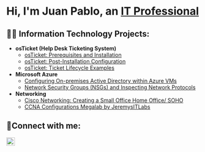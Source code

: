 <h1>Hi, I'm Juan Pablo, an <a href="https://www.linkedin.com/in/juan-pablo-prado-b7398a273/">IT Professional</a></h1>

<h2>👨‍💻 Information Technology Projects:</h2>

- <b>osTicket (Help Desk Ticketing System)</b>
  - [osTicket: Prerequisites and Installation](https://github.com/PradoJuanPablo/osticket-prereqs)
  - [osTicket: Post-Installation Configuration](https://github.com/PradoJuanPablo/post-install-config)
  - [osTicket: Ticket Lifecycle Examples](https://github.com/PradoJuanPablo/ticket-lifecycle)
- <b>Microsoft Azure</b>
  - [Configuring On-premises Active Directory within Azure VMs](https://github.com/PradoJuanPablo/configure-ad)
  - [Network Security Groups (NSGs) and Inspecting Network Protocols](https://github.com/PradoJuanPablo/azure-network-protocols)
- <b>Networking</b>
  - [Cisco Networking: Creating a Small Office Home Office/ SOHO ](https://github.com/PradoJuanPablo/networking)
  - [CCNA Configurations Megalab by JeremysITLabs](https://github.com/PradoJuanPablo/ccna-megalab)
      



<h2>🤳Connect with me:</h2>


[<img align="left" alt="Josh | LinkedIn" width="22px" src="https://cdn.jsdelivr.net/npm/simple-icons@v3/icons/linkedin.svg" />][linkedin]




[linkedin]: https://www.linkedin.com/in/juan-pablo-prado-b7398a273/
